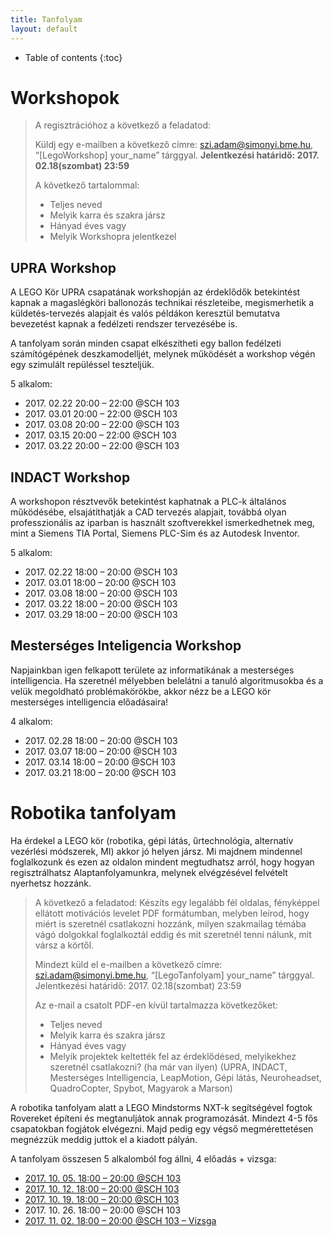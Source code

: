 ```yaml
---
title: Tanfolyam
layout: default
---
```

* Table of contents
{:toc}

# Workshopok

> A regisztrációhoz a következő a feladatod:
>
> Küldj egy e-mailben a következő címre: szi.adam@simonyi.bme.hu, “[LegoWorkshop] your_name” tárggyal.
> **Jelentkezési határidő: 2017. 02.18(szombat) 23:59**
>
> A következő tartalommal:
>
>  - Teljes neved
>  - Melyik karra és szakra jársz
>  - Hányad éves vagy
>  - Melyik Workshopra jelentkezel

## UPRA Workshop

A LEGO Kör UPRA csapatának workshopján az érdeklődők betekintést kapnak a magaslégköri ballonozás technikai részleteibe, megismerhetik a küldetés-tervezés alapjait és valós példákon keresztül bemutatva bevezetést kapnak a fedélzeti rendszer tervezésébe is.

A tanfolyam során minden csapat elkészítheti egy ballon fedélzeti számítógépének deszkamodelljét, melynek működését a workshop végén egy szimulált repüléssel teszteljük.

5 alkalom:

 - 2017\. 02.22 20:00 – 22:00 @SCH 103
 - 2017\. 03.01 20:00 – 22:00 @SCH 103
 - 2017\. 03.08 20:00 – 22:00 @SCH 103
 - 2017\. 03.15 20:00 – 22:00 @SCH 103
 - 2017\. 03.22 20:00 – 22:00 @SCH 103

## INDACT Workshop

A workshopon résztvevők betekintést kaphatnak a PLC-k általános működésébe, elsajátíthatják a CAD tervezés alapjait, továbbá olyan professzionális az iparban is használt szoftverekkel ismerkedhetnek meg, mint a Siemens TIA Portal, Siemens PLC-Sim és az Autodesk Inventor.

5 alkalom:

 - 2017\. 02.22 18:00 – 20:00 @SCH 103
 - 2017\. 03.01 18:00 – 20:00 @SCH 103
 - 2017\. 03.08 18:00 – 20:00 @SCH 103
 - 2017\. 03.22 18:00 – 20:00 @SCH 103
 - 2017\. 03.29 18:00 – 20:00 @SCH 103

## Mesterséges Inteligencia Workshop
Napjainkban igen felkapott területe az informatikának a mesterséges intelligencia. Ha szeretnél mélyebben belelátni a tanuló algoritmusokba és a velük megoldható problémakörökbe, akkor nézz be a LEGO kör mesterséges intelligencia előadásaira!

4 alkalom:

 - 2017\. 02.28 18:00 – 20:00 @SCH 103
 - 2017\. 03.07 18:00 – 20:00 @SCH 103
 - 2017\. 03.14 18:00 – 20:00 @SCH 103
 - 2017\. 03.21 18:00 – 20:00 @SCH 103

# Robotika tanfolyam

Ha érdekel a LEGO kör (robotika, gépi látás, űrtechnológia, alternatív vezérlési módszerek, MI) akkor jó helyen jársz. Mi majdnem mindennel foglalkozunk és ezen az oldalon mindent megtudhatsz arról, hogy hogyan regisztrálhatsz Alaptanfolyamunkra, melynek elvégzésével felvételt nyerhetsz hozzánk.

> A következő a feladatod:
> Készíts egy legalább fél oldalas, fényképpel ellátott motivációs levelet PDF formátumban, melyben leírod, hogy miért is szeretnél csatlakozni hozzánk, milyen szakmailag témába vágó dolgokkal foglalkoztál eddig és mit szeretnél tenni nálunk, mit vársz a körtől.
>
> Mindezt küld el e-mailben a következő címre: szi.adam@simonyi.bme.hu, “[LegoTanfolyam] your_name” tárggyal.
> Jelentkezési határidő: 2017. 02.18(szombat) 23:59
>
> Az e-mail a csatolt PDF-en kívül tartalmazza következőket:
>
>  - Teljes neved
>  - Melyik karra és szakra jársz
>  - Hányad éves vagy
>  - Melyik projektek keltették fel az érdeklődésed, melyikekhez szeretnél csatlakozni? (ha már van ilyen) (UPRA, INDACT, Mesterséges Intelligencia, LeapMotion, Gépi látás, Neuroheadset, QuadroCopter, Spybot, Magyarok a Marson)

A robotika tanfolyam alatt a LEGO Mindstorms NXT-k segítségével fogtok Rovereket építeni és megtanuljátok annak programozását. Mindezt 4-5 fős csapatokban fogjátok elvégezni. Majd pedig egy végső megmérettetésen megnézzük meddig juttok el a kiadott pályán.

A tanfolyam összesen 5 alkalomból fog állni, 4 előadás + vizsga:

 - [2017\. 10. 05. 18:00 – 20:00 @SCH 103](epites)
 - [2017\. 10. 12. 18:00 – 20:00 @SCH 103](programozas-1)
 - [2017\. 10. 19. 18:00 – 20:00 @SCH 103](programozas-2)
 - 2017\. 10. 26. 18:00 – 20:00 @SCH 103
 - [2017\. 11. 02. 18:00 – 20:00 @SCH 103 – Vizsga](vizsga)
